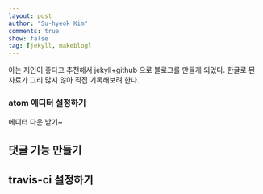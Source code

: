 ```yaml
---
layout: post
author: "Su-hyeok Kim"
comments: true
show: false
tag: [jekyll, makeblog]
---
```


아는 지인이 좋다고 추천해서 jekyll+github 으로 블로그를 만들게 되었다.
한글로 된 자료가 그리 많지 않아 직접 기록해보려 한다.

### atom 에디터 설정하기

에디터 다운 받기~

[rubyinstaller-site]: https://rubyinstaller.org/

## 댓글 기능 만들기

## travis-ci 설정하기

